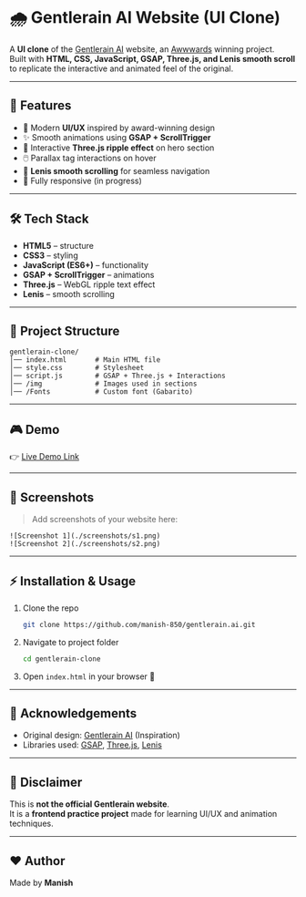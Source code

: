 # 🌧️ Gentlerain AI Website (UI Clone)

A **UI clone** of the [Gentlerain AI](https://www.gentlerain.ai/) website, an [Awwwards](https://www.awwwards.com/) winning project.  
Built with **HTML, CSS, JavaScript, GSAP, Three.js, and Lenis smooth scroll** to replicate the interactive and animated feel of the original.

---

## 🚀 Features

- 🎨 Modern **UI/UX** inspired by award-winning design  
- ✨ Smooth animations using **GSAP + ScrollTrigger**  
- 🎥 Interactive **Three.js ripple effect** on hero section  
- 🖱️ Parallax tag interactions on hover  
- 📜 **Lenis smooth scrolling** for seamless navigation  
- 📱 Fully responsive (in progress)  

---

## 🛠️ Tech Stack

- **HTML5** – structure  
- **CSS3** – styling  
- **JavaScript (ES6+)** – functionality  
- **GSAP + ScrollTrigger** – animations  
- **Three.js** – WebGL ripple text effect  
- **Lenis** – smooth scrolling  

---

## 📂 Project Structure

```
gentlerain-clone/
│── index.html       # Main HTML file
│── style.css        # Stylesheet
│── script.js        # GSAP + Three.js + Interactions
│── /img             # Images used in sections
│── /Fonts           # Custom font (Gabarito)
```

---

## 🎮 Demo

👉 [Live Demo Link](https://manish-850.github.io/gentlerain.ai/)

---

## 📸 Screenshots

> Add screenshots of your website here:

```
![Screenshot 1](./screenshots/s1.png)
![Screenshot 2](./screenshots/s2.png)
```

---

## ⚡ Installation & Usage

1. Clone the repo  
   ```bash
   git clone https://github.com/manish-850/gentlerain.ai.git
   ```
2. Navigate to project folder  
   ```bash
   cd gentlerain-clone
   ```
3. Open `index.html` in your browser 🚀  

---

## 🙌 Acknowledgements

- Original design: [Gentlerain AI](https://www.gentlerain.ai/) (Inspiration)  
- Libraries used: [GSAP](https://greensock.com/gsap/), [Three.js](https://threejs.org/), [Lenis](https://lenis.studiofreight.com/)  

---

## 📌 Disclaimer

This is **not the official Gentlerain website**.  
It is a **frontend practice project** made for learning UI/UX and animation techniques.  

---

## ❤️ Author

Made by **Manish**
